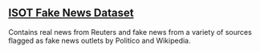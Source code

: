 ## [ISOT Fake News Dataset](https://onlineacademiccommunity.uvic.ca/isot/2022/11/27/fake-news-detection-datasets/)

Contains real news from Reuters and fake news from a variety of sources flagged as fake news outlets by Politico and Wikipedia.